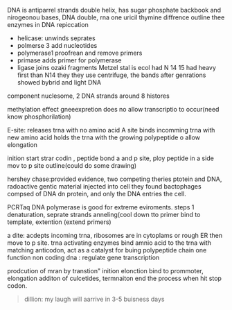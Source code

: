 DNA is antiparrel strands double helix, has sugar phosphate backbook and nirogeonou bases, DNA double, rna one uricil thymine diffrence
outline thee enzymes in DNA repiccation
 - helicase: unwinds seprates
 - polmerse 3 add nucleotides
 - polymerase1 proofrean and remove primers
 - primase adds primer for polymerase
 - ligase joins ozaki fragments
Metzel stal is ecol had N 14 15 had heavy first than N14 they they use  centrifuge, the bands after genrations showed bybrid and light DNA

component nuclesome, 2 DNA strands around 8 histores

methylation effect gneeexpretion does no allow transcriptio to occur(need know phosphorilation)

E-site: releases trna with no amino acid
A site binds incomming trna with new amino acid
holds the trna with the growing polypeptide o allow elongation

inition start strar codin , peptide bond a and p site, ploy peptide in a side mov to p site outline(could do some drawing)

hershey chase:provided evidence, two competing theries ptotein and DNA, radoactive gentic material injected into cell they found bactophages compsed of DNA dn protein, and only the DNA entries the cell. 

PCRTaq DNA polymerase is good for extreme eviroments.
steps 1 denaturation, seprate strands
anneling(cool down tto primer bind to template, extention (extend primers)


a dite: acdepts incoming trna, ribosomes are in cytoplams or rough ER then move to p site. 
trna activating enzymes bind amnio acid to the trna with matching anticodon, act as a catalyst for buing polypeptide chain
one function non coding dna : regulate gene transcription

prodcution of mran by transtion" 
inition elonction bind to prommoter, elongation additon of culcetides, termnaiton end the process when hit stop codon. 


> dillion: my laugh will aarrive in 3-5 buisness days
> 
<!--stackedit_data:
eyJoaXN0b3J5IjpbMTQ3NjM2Mzk2NCwyMTMxMDkwNDc0LC0xOT
AwNzE4MTY0XX0=
-->